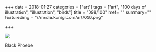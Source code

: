 +++
date = 2018-01-27
categories = ["art"]
tags = ["art", "100 days of illustration", "illustration", "birds"]
title = "098/100"
href= ""
summary=""
featuredimg = "//media.konigi.com/art/098.png"

+++

<img src="//media.konigi.com/art/098.png" />

Black Phoebe
